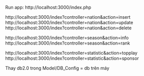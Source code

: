 Run app:
http://localhost:3000/index.php

http://localhost:3000/index?controller=nation&action=insert
http://localhost:3000/index?controller=nation&action=update
http://localhost:3000/index?controller=nation&action=delete

http://localhost:3000/index?controller=season&action=info
http://localhost:3000/index?controller=season&action=rank

http://localhost:3000/index?controller=statistic&action=topplay
http://localhost:3000/index?controller=statistic&action=sponsor


Thay db2.0 trong Model/DB_Config = db trên máy